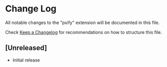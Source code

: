 # Change Log

All notable changes to the "pxify" extension will be documented in this file.

Check [Keep a Changelog](http://keepachangelog.com/) for recommendations on how to structure this file.

## [Unreleased]

- Initial release